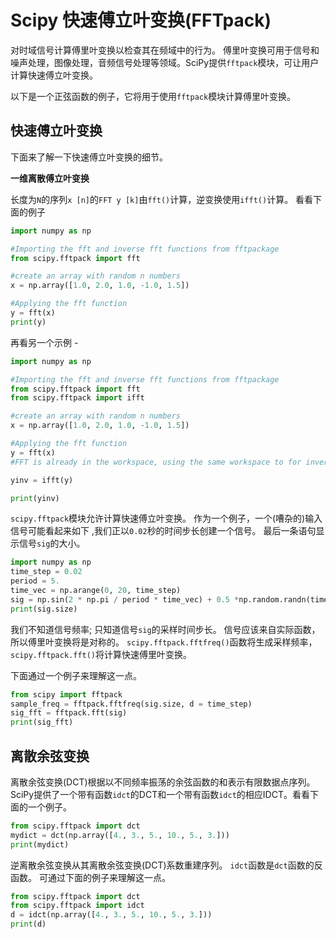 # Scipy 快速傅立叶变换(FFTpack)

对时域信号计算傅里叶变换以检查其在频域中的行为。 傅里叶变换可用于信号和噪声处理，图像处理，音频信号处理等领域。SciPy提供`fftpack`模块，可让用户计算快速傅立叶变换。

以下是一个正弦函数的例子，它将用于使用`fftpack`模块计算傅里叶变换。

## 快速傅立叶变换

下面来了解一下快速傅立叶变换的细节。

**一维离散傅立叶变换**

长度为`N`的序列`x [n]`的`FFT y [k]`由`fft()`计算，逆变换使用`ifft()`计算。 看看下面的例子

```python
import numpy as np

#Importing the fft and inverse fft functions from fftpackage
from scipy.fftpack import fft

#create an array with random n numbers
x = np.array([1.0, 2.0, 1.0, -1.0, 1.5])

#Applying the fft function
y = fft(x)
print(y)
```

再看另一个示例 - 

```python
import numpy as np

#Importing the fft and inverse fft functions from fftpackage
from scipy.fftpack import fft
from scipy.fftpack import ifft

#create an array with random n numbers
x = np.array([1.0, 2.0, 1.0, -1.0, 1.5])

#Applying the fft function
y = fft(x)
#FFT is already in the workspace, using the same workspace to for inverse transform

yinv = ifft(y)

print(yinv)
```

`scipy.fftpack`模块允许计算快速傅立叶变换。 作为一个例子，一个(嘈杂的)输入信号可能看起来如下 ,我们正以`0.02`秒的时间步长创建一个信号。 最后一条语句显示信号`sig`的大小。 

```python
import numpy as np
time_step = 0.02
period = 5.
time_vec = np.arange(0, 20, time_step)
sig = np.sin(2 * np.pi / period * time_vec) + 0.5 *np.random.randn(time_vec.size)
print(sig.size)
```



我们不知道信号频率; 只知道信号`sig`的采样时间步长。 信号应该来自实际函数，所以傅里叶变换将是对称的。 `scipy.fftpack.fftfreq()`函数将生成采样频率，`scipy.fftpack.fft()`将计算快速傅里叶变换。

下面通过一个例子来理解这一点。

```python
from scipy import fftpack
sample_freq = fftpack.fftfreq(sig.size, d = time_step)
sig_fft = fftpack.fft(sig)
print(sig_fft)
```

## 离散余弦变换

离散余弦变换(DCT)根据以不同频率振荡的余弦函数的和表示有限数据点序列。 SciPy提供了一个带有函数`idct`的DCT和一个带有函数`idct`的相应IDCT。看看下面的一个例子。

```python
from scipy.fftpack import dct
mydict = dct(np.array([4., 3., 5., 10., 5., 3.]))
print(mydict)
```

逆离散余弦变换从其离散余弦变换(DCT)系数重建序列。 `idct`函数是`dct`函数的反函数。 可通过下面的例子来理解这一点。

```python
from scipy.fftpack import dct
from scipy.fftpack import idct
d = idct(np.array([4., 3., 5., 10., 5., 3.]))
print(d)
```
<code class=gatsby-kernelname data-language=python></code>
